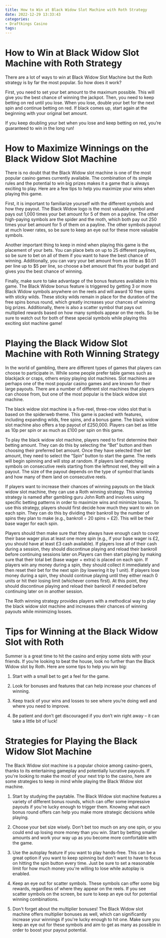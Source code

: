 ```yaml
---
title: How to Win at Black Widow Slot Machine with Roth Strategy
date: 2022-12-29 13:33:43
categories:
- Draftkings Casino
tags:
---
```



#  How to Win at Black Widow Slot Machine with Roth Strategy

There are a lot of ways to win at Black Widow Slot Machine but the Roth strategy is by far the most popular. So how does it work?

First, you need to set your bet amount to the maximum possible. This will give you the best chance of winning the jackpot. Then, you need to keep betting on red until you lose. When you lose, double your bet for the next spin and continue betting on red. If black comes up, start again at the beginning with your original bet amount.

If you keep doubling your bet when you lose and keep betting on red, you’re guaranteed to win in the long run!

#  How to Maximize Winnings on the Black Widow Slot Machine

There is no doubt that the Black Widow slot machine is one of the most popular casino games currently available. The combination of its simple rules and the potential to win big prizes makes it a game that is always exciting to play. Here are a few tips to help you maximize your wins when playing this game.

First, it is important to familiarize yourself with the different symbols and how they payout. The Black Widow logo is the most valuable symbol and pays out 1,000 times your bet amount for 5 of them on a payline. The other high-paying symbols are the spider and the moth, which both pay out 250 times your bet amount for 5 of them on a payline. The other symbols payout at much lower rates, so be sure to keep an eye out for these more valuable symbols.

Another important thing to keep in mind when playing this game is the placement of your bets. You can place bets on up to 25 different paylines, so be sure to bet on all of them if you want to have the best chance of winning. Additionally, you can vary your bet amount from as little as $0.01 per line up to $5 per line, so choose a bet amount that fits your budget and gives you the best chance of winning.

Finally, make sure to take advantage of the bonus features available in this game. The Black Widow bonus feature is triggered by getting 3 or more Black Widow symbols anywhere on the reels and will award 10 free spins with sticky wilds. These sticky wilds remain in place for the duration of the free spins bonus round, which greatly increases your chances of winning big prizes. Additionally, there is also a scatter symbol that pays out multiplied rewards based on how many symbols appear on the reels. So be sure to watch out for both of these special symbols while playing this exciting slot machine game!

#  Playing the Black Widow Slot Machine with Roth Winning Strategy

In the world of gambling, there are different types of games that players can choose to participate in. While some people prefer table games such as blackjack or craps, others enjoy playing slot machines. Slot machines are perhaps one of the most popular casino games and are known for their large payouts. There are a number of different slot machines that players can choose from, but one of the most popular is the black widow slot machine.

The black widow slot machine is a five-reel, three-row video slot that is based on the spiderweb theme. This game is packed with features, including expanding wilds, free spins, and a bonus game. The black widow slot machine also offers a top payout of £250,000. Players can bet as little as 10p per spin or as much as £100 per spin on this game.

To play the black widow slot machine, players need to first determine their betting amount. They can do this by selecting the “Bet” button and then choosing their preferred bet amount. Once they have selected their bet amount, they need to select the “Spin” button to start the game. The reels will begin spinning and will stop at random. If players land matching symbols on consecutive reels starting from the leftmost reel, they will win a payout. The size of the payout depends on the type of symbol that lands and how many of them land on consecutive reels.

If players want to increase their chances of winning payouts on the black widow slot machine, they can use a Roth winning strategy. This winning strategy is named after gambling guru John Roth and involves using specific betting patterns in order to maximize wins and minimize losses. To use this strategy, players should first decide how much they want to win on each spin. They can do this by dividing their bankroll by the number of spins they plan to make (e.g., bankroll ÷ 20 spins = £2). This will be their base wager for each spin.

Players should then make sure that they always have enough cash to cover their base wager plus at least one more spin (e.g., if your base wager is £2, you should have at least £3 cash available). If players lose all of their cash during a session, they should discontinue playing and reload their bankroll before continuing sessions later on.Players can then start playing by making sure that their total bet (base wager + extra) is placed on each spin. If players win any money during a spin, they should collect it immediately and then reset their bet for the next spin (by lowering it by 1 unit). If players lose money during a spin, they should continue playing until they either reach 0 units or hit their losing limit (whichever comes first). At this point, they should discontinue playing and reload their bankroll if needed before continuing later on in another session.

The Roth winning strategy provides players with a methodical way to play the black widow slot machine and increases their chances of winning payouts while minimizing losses.

#  Tips for Winning at the Black Widow Slot with Roth 

Summer is a great time to hit the casino and enjoy some slots with your friends. If you’re looking to beat the house, look no further than the Black Widow slot by Roth. Here are some tips to help you win big:

1. Start with a small bet to get a feel for the game.

2. Look for bonuses and features that can help increase your chances of winning.

3. Keep track of your wins and losses to see where you’re doing well and where you need to improve.

4. Be patient and don’t get discouraged if you don’t win right away – it can take a little bit of luck!

#  Strategies for Playing the Black Widow Slot Machine

The Black Widow slot machine is a popular choice among casino-goers, thanks to its entertaining gameplay and potentially lucrative payouts. If you're looking to make the most of your next trip to the casino, here are some strategies to keep in mind while playing the Black Widow slot machine.

1. Start by studying the paytable. The Black Widow slot machine features a variety of different bonus rounds, which can offer some impressive payouts if you're lucky enough to trigger them. Knowing what each bonus round offers can help you make more strategic decisions while playing.

2. Choose your bet size wisely. Don't bet too much on any one spin, or you could end up losing more money than you win. Start by betting smaller amounts and work your way up as you become more comfortable with the game.

3. Use the autoplay feature if you want to play hands-free. This can be a great option if you want to keep spinning but don't want to have to focus on hitting the spin button every time. Just be sure to set a reasonable limit for how much money you're willing to lose while autoplay is enabled.

4. Keep an eye out for scatter symbols. These symbols can offer some big rewards, regardless of where they appear on the reels. If you see scatter symbols on the screen, be sure to keep an eye out for potential winning combinations.

5. Don't forget about the multiplier bonuses! The Black Widow slot machine offers multiplier bonuses as well, which can significantly increase your winnings if you're lucky enough to hit one. Make sure you keep an eye out for these symbols and aim to get as many as possible in order to boost your payout potential.